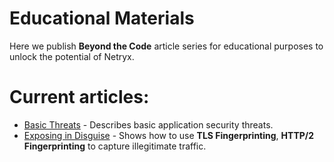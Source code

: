 # Educational Materials

Here we publish **Beyond the Code** article series for educational purposes to unlock the potential of Netryx.

# Current articles:
- [Basic Threats](basic_threats.md) - Describes basic application security threats.
- [Exposing in Disguise](exposing_in_disguise.md) - Shows how to use **TLS Fingerprinting**, **HTTP/2 Fingerprinting** to capture illegitimate traffic.